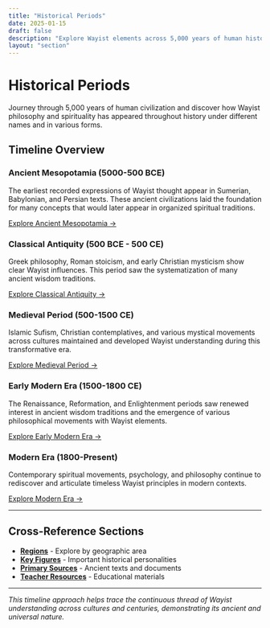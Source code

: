 ```yaml
---
title: "Historical Periods"
date: 2025-01-15
draft: false
description: "Explore Wayist elements across 5,000 years of human history, organized by major historical periods."
layout: "section"
---
```


# Historical Periods

Journey through 5,000 years of human civilization and discover how Wayist philosophy and spirituality has appeared throughout history under different names and in various forms.

## Timeline Overview

### Ancient Mesopotamia (5000-500 BCE)
The earliest recorded expressions of Wayist thought appear in Sumerian, Babylonian, and Persian texts. These ancient civilizations laid the foundation for many concepts that would later appear in organized spiritual traditions.

[Explore Ancient Mesopotamia →](/periods/ancient-mesopotamia/)

### Classical Antiquity (500 BCE - 500 CE)
Greek philosophy, Roman stoicism, and early Christian mysticism show clear Wayist influences. This period saw the systematization of many ancient wisdom traditions.

[Explore Classical Antiquity →](/periods/classical-antiquity/)

### Medieval Period (500-1500 CE)
Islamic Sufism, Christian contemplatives, and various mystical movements across cultures maintained and developed Wayist understanding during this transformative era.

[Explore Medieval Period →](/periods/medieval-period/)

### Early Modern Era (1500-1800 CE)
The Renaissance, Reformation, and Enlightenment periods saw renewed interest in ancient wisdom traditions and the emergence of various philosophical movements with Wayist elements.

[Explore Early Modern Era →](/periods/early-modern/)

### Modern Era (1800-Present)
Contemporary spiritual movements, psychology, and philosophy continue to rediscover and articulate timeless Wayist principles in modern contexts.

[Explore Modern Era →](/periods/modern-era/)

---

## Cross-Reference Sections

- **[Regions](/regions/)** - Explore by geographic area
- **[Key Figures](/figures/)** - Important historical personalities
- **[Primary Sources](/sources/)** - Ancient texts and documents
- **[Teacher Resources](/teachers/)** - Educational materials

---

*This timeline approach helps trace the continuous thread of Wayist understanding across cultures and centuries, demonstrating its ancient and universal nature.*
